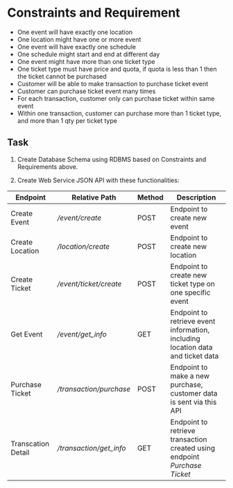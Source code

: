 Constraints and Requirement
====

- One event will have exactly one location
- One location might have one or more event
- One event will have exactly one schedule
- One schedule might start and end at different day
- One event might have more than one ticket type
- One ticket type must have price and quota, if quota is less than 1 then the ticket cannot be purchased
- Customer will be able to make transaction to purchase ticket event
- Customer can purchase ticket event many times
- For each transaction, customer only can purchase ticket within same event
- Within one transaction, customer can purchase more than 1 ticket type, and more than 1 qty per ticket type


Task
----
1. Create Database Schema using RDBMS based on Constraints and Requirements above.

2. Create Web Service JSON API with these functionalities:

Endpoint | Relative Path | Method | Description
--- | --- | --- | ---
Create Event | */event/create* | POST | Endpoint to create new event
Create Location | */location/create* | POST | Endpoint to create new location
Create Ticket | */event/ticket/create* | POST | Endpoint to create new ticket type on one specific event
Get Event | */event/get_info* | GET | Endpoint to retrieve event information, including location data and ticket data
Purchase Ticket | */transaction/purchase* | POST | Endpoint to make a new purchase, customer data is sent via this API
Transcation Detail | */transaction/get_info* | GET | Endpoint to retrieve transaction created using endpoint *Purchase Ticket*
